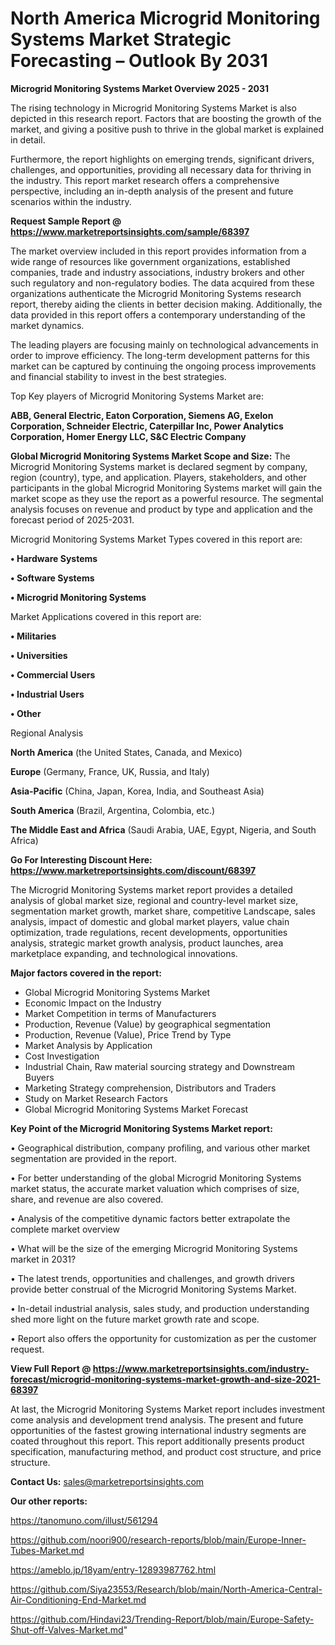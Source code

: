 # North America Microgrid Monitoring Systems Market Strategic Forecasting – Outlook By 2031

<Strong> Microgrid Monitoring Systems Market Overview 2025 - 2031</strong>

The rising technology in Microgrid Monitoring Systems Market is also depicted in this research report. Factors that are boosting the growth of the market, and giving a positive push to thrive in the global market is explained in detail.

Furthermore, the report highlights on emerging trends, significant drivers, challenges, and opportunities, providing all necessary data for thriving in the industry. This report market research offers a comprehensive perspective, including an in-depth analysis of the present and future scenarios within the industry.

<strong>Request Sample Report @ <a href=https://www.marketreportsinsights.com/sample/68397>https://www.marketreportsinsights.com/sample/68397</a></strong>

The market overview included in this report provides information from a wide range of resources like government organizations, established companies, trade and industry associations, industry brokers and other such regulatory and non-regulatory bodies. The data acquired from these organizations authenticate the Microgrid Monitoring Systems research report, thereby aiding the clients in better decision making. Additionally, the data provided in this report offers a contemporary understanding of the market dynamics.

The leading players are focusing mainly on technological advancements in order to improve efficiency. The long-term development patterns for this market can be captured by continuing the ongoing process improvements and financial stability to invest in the best strategies.

Top Key players of Microgrid Monitoring Systems Market are:

<strong>ABB, General Electric, Eaton Corporation, Siemens AG, Exelon Corporation, Schneider Electric, Caterpillar Inc, Power Analytics Corporation, Homer Energy LLC, S&C Electric Company</strong>

<strong><b>Global Microgrid Monitoring Systems Market Scope and Size:</b></strong>
The Microgrid Monitoring Systems market is declared segment by company, region (country), type, and application. Players, stakeholders, and other participants in the global Microgrid Monitoring Systems market will gain the market scope as they use the report as a powerful resource. The segmental analysis focuses on revenue and product by type and application and the forecast period of 2025-2031.

Microgrid Monitoring Systems Market Types covered in this report are:

<strong>• Hardware Systems

• Software Systems

• Microgrid Monitoring Systems</strong>

Market Applications covered in this report are:

<strong>• Militaries

• Universities

• Commercial Users

• Industrial Users

• Other</strong> 

Regional Analysis

<strong>North America</strong> (the United States, Canada, and Mexico)

<strong>Europe</strong> (Germany, France, UK, Russia, and Italy)

<strong>Asia-Pacific</strong> (China, Japan, Korea, India, and Southeast Asia)

<strong>South America</strong> (Brazil, Argentina, Colombia, etc.)

<strong>The Middle East and Africa</strong> (Saudi Arabia, UAE, Egypt, Nigeria, and South Africa)

<strong>Go For Interesting Discount Here: <a href=https://www.marketreportsinsights.com/discount/68397>https://www.marketreportsinsights.com/discount/68397</a></strong>

The Microgrid Monitoring Systems market report provides a detailed analysis of global market size, regional and country-level market size, segmentation market growth, market share, competitive Landscape, sales analysis, impact of domestic and global market players, value chain optimization, trade regulations, recent developments, opportunities analysis, strategic market growth analysis, product launches, area marketplace expanding, and technological innovations.

<strong><b>Major factors covered in the report:</b></strong>
<ul>
  <li>Global Microgrid Monitoring Systems Market </li>
  <li>Economic Impact on the Industry</li>
  <li>Market Competition in terms of Manufacturers</li>
  <li>Production, Revenue (Value) by geographical segmentation</li>
  <li>Production, Revenue (Value), Price Trend by Type</li>
  <li>Market Analysis by Application</li>
  <li>Cost Investigation</li>
  <li>Industrial Chain, Raw material sourcing strategy and Downstream Buyers</li>
  <li>Marketing Strategy comprehension, Distributors and Traders</li>
  <li>Study on Market Research Factors</li>
  <li>Global Microgrid Monitoring Systems Market Forecast</li>
</ul>

<strong><b>Key Point of the Microgrid Monitoring Systems Market report:</b></strong>

• Geographical distribution, company profiling, and various other market segmentation are provided in the report.

• For better understanding of the global Microgrid Monitoring Systems market status, the accurate market valuation which comprises of size, share, and revenue are also covered.

• Analysis of the competitive dynamic factors better extrapolate the complete market overview

• What will be the size of the emerging Microgrid Monitoring Systems market in 2031?

• The latest trends, opportunities and challenges, and growth drivers provide better construal of the Microgrid Monitoring Systems Market.

• In-detail industrial analysis, sales study, and production understanding shed more light on the future market growth rate and scope.

• Report also offers the opportunity for customization as per the customer request.

<strong><b>View Full Report @ <a href=https://www.marketreportsinsights.com/industry-forecast/microgrid-monitoring-systems-market-growth-and-size-2021-68397>https://www.marketreportsinsights.com/industry-forecast/microgrid-monitoring-systems-market-growth-and-size-2021-68397</a></b></strong>


At last, the Microgrid Monitoring Systems Market report includes investment come analysis and development trend analysis. The present and future opportunities of the fastest growing international industry segments are coated throughout this report. This report additionally presents product specification, manufacturing method, and product cost structure, and price structure.

<strong>Contact Us:</strong>
sales@marketreportsinsights.com

<strong>Our other reports:</strong>

<a href=https://tanomuno.com/illust/561294>https://tanomuno.com/illust/561294</a>

<a href=https://github.com/noori900/research-reports/blob/main/Europe-Inner-Tubes-Market.md>https://github.com/noori900/research-reports/blob/main/Europe-Inner-Tubes-Market.md</a>

<a href=https://ameblo.jp/18yam/entry-12893987762.html>https://ameblo.jp/18yam/entry-12893987762.html</a>

<a href=https://github.com/Siya23553/Research/blob/main/North-America-Central-Air-Conditioning-End-Market.md>https://github.com/Siya23553/Research/blob/main/North-America-Central-Air-Conditioning-End-Market.md</a>

<a href=https://github.com/Hindavi23/Trending-Report/blob/main/Europe-Safety-Shut-off-Valves-Market.md>https://github.com/Hindavi23/Trending-Report/blob/main/Europe-Safety-Shut-off-Valves-Market.md</a>"
